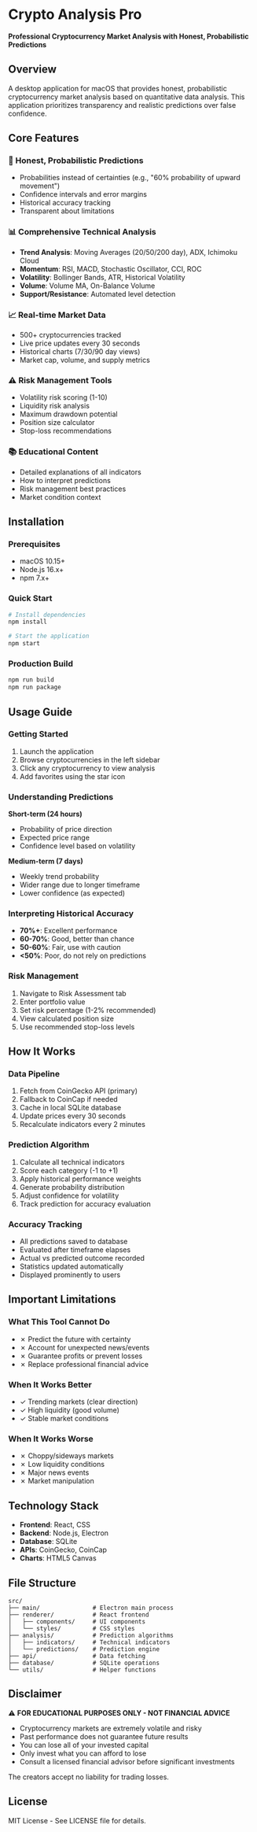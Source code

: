 # Crypto Analysis Pro

**Professional Cryptocurrency Market Analysis with Honest, Probabilistic Predictions**

## Overview

A desktop application for macOS that provides honest, probabilistic cryptocurrency market analysis based on quantitative data analysis. This application prioritizes transparency and realistic predictions over false confidence.

## Core Features

### 🎯 Honest, Probabilistic Predictions
- Probabilities instead of certainties (e.g., "60% probability of upward movement")
- Confidence intervals and error margins
- Historical accuracy tracking
- Transparent about limitations

### 📊 Comprehensive Technical Analysis
- **Trend Analysis**: Moving Averages (20/50/200 day), ADX, Ichimoku Cloud
- **Momentum**: RSI, MACD, Stochastic Oscillator, CCI, ROC
- **Volatility**: Bollinger Bands, ATR, Historical Volatility
- **Volume**: Volume MA, On-Balance Volume
- **Support/Resistance**: Automated level detection

### 📈 Real-time Market Data
- 500+ cryptocurrencies tracked
- Live price updates every 30 seconds
- Historical charts (7/30/90 day views)
- Market cap, volume, and supply metrics

### ⚠️ Risk Management Tools
- Volatility risk scoring (1-10)
- Liquidity risk analysis
- Maximum drawdown potential
- Position size calculator
- Stop-loss recommendations

### 📚 Educational Content
- Detailed explanations of all indicators
- How to interpret predictions
- Risk management best practices
- Market condition context

## Installation

### Prerequisites
- macOS 10.15+
- Node.js 16.x+
- npm 7.x+

### Quick Start
```bash
# Install dependencies
npm install

# Start the application
npm start
```

### Production Build
```bash
npm run build
npm run package
```

## Usage Guide

### Getting Started
1. Launch the application
2. Browse cryptocurrencies in the left sidebar
3. Click any cryptocurrency to view analysis
4. Add favorites using the star icon

### Understanding Predictions

**Short-term (24 hours)**
- Probability of price direction
- Expected price range
- Confidence level based on volatility

**Medium-term (7 days)**
- Weekly trend probability
- Wider range due to longer timeframe
- Lower confidence (as expected)

### Interpreting Historical Accuracy
- **70%+**: Excellent performance
- **60-70%**: Good, better than chance
- **50-60%**: Fair, use with caution
- **<50%**: Poor, do not rely on predictions

### Risk Management
1. Navigate to Risk Assessment tab
2. Enter portfolio value
3. Set risk percentage (1-2% recommended)
4. View calculated position size
5. Use recommended stop-loss levels

## How It Works

### Data Pipeline
1. Fetch from CoinGecko API (primary)
2. Fallback to CoinCap if needed
3. Cache in local SQLite database
4. Update prices every 30 seconds
5. Recalculate indicators every 2 minutes

### Prediction Algorithm
1. Calculate all technical indicators
2. Score each category (-1 to +1)
3. Apply historical performance weights
4. Generate probability distribution
5. Adjust confidence for volatility
6. Track prediction for accuracy evaluation

### Accuracy Tracking
- All predictions saved to database
- Evaluated after timeframe elapses
- Actual vs predicted outcome recorded
- Statistics updated automatically
- Displayed prominently to users

## Important Limitations

### What This Tool Cannot Do
- ✗ Predict the future with certainty
- ✗ Account for unexpected news/events
- ✗ Guarantee profits or prevent losses
- ✗ Replace professional financial advice

### When It Works Better
- ✓ Trending markets (clear direction)
- ✓ High liquidity (good volume)
- ✓ Stable market conditions

### When It Works Worse
- ✗ Choppy/sideways markets
- ✗ Low liquidity conditions
- ✗ Major news events
- ✗ Market manipulation

## Technology Stack
- **Frontend**: React, CSS
- **Backend**: Node.js, Electron
- **Database**: SQLite
- **APIs**: CoinGecko, CoinCap
- **Charts**: HTML5 Canvas

## File Structure
```
src/
├── main/               # Electron main process
├── renderer/           # React frontend
│   ├── components/     # UI components
│   └── styles/         # CSS styles
├── analysis/           # Prediction algorithms
│   ├── indicators/     # Technical indicators
│   └── predictions/    # Prediction engine
├── api/                # Data fetching
├── database/           # SQLite operations
└── utils/              # Helper functions
```

## Disclaimer

⚠️ **FOR EDUCATIONAL PURPOSES ONLY - NOT FINANCIAL ADVICE**

- Cryptocurrency markets are extremely volatile and risky
- Past performance does not guarantee future results
- You can lose all of your invested capital
- Only invest what you can afford to lose
- Consult a licensed financial advisor before significant investments

The creators accept no liability for trading losses.

## License

MIT License - See LICENSE file for details.
